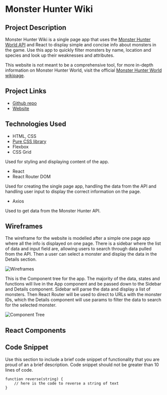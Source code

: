 # Monster Hunter Wiki

## Project Description

Monster Hunter Wiki is a single page app that uses the [Monster Hunter World API](https://docs.mhw-db.com/) and React to display simple and concise info about monsters in the game. Use this app to quickly filter monsters by name, location and species and look up their weaknesses and attributes.

This website is not meant to be a comprehensive tool, for more in-depth information on Monster Hunter World, visit the official [Monster Hunter World wikipage](https://monsterhunterworld.wiki.fextralife.com/Monster+Hunter+World+Wiki).

## Project Links

- [Github repo](https://github.com/cjeong1021/monster-hunter-wiki)
- [Website](https://monsterhunterwiki.surge.sh/)

## Technologies Used

- HTML, CSS
- [Pure CSS library](https://purecss.io/)
- Flexbox
- CSS Grid

Used for styling and displaying content of the app.

- React
- React Router DOM

Used for creating the single page app, handling the data from the API and handling user input to display the correct information on the page.

- Axios

Used to get data from the Monster Hunter API.

## Wireframes

The wireframe for the website is modelled after a simple one page app where all the info is displayed on one page. There is a sidebar where the list of data and input field are, allowing users to search through data pulled from the API. Then a user can select a monster and display the data in the Details section.

![Wireframes](https://user-images.githubusercontent.com/14892355/172871998-eb765bad-91f2-4ef2-94b3-cbcc3660cf69.jpeg)

This is the Component tree for the app. The majority of the data, states and functions will live in the App component and be passed down to the Sidebar and Details component. Sidebar will parse the data and display a list of monsters. Then React Router will be used to direct to URLs with the monster IDs, which the Details component will use params to filter the data to search for the selected monster.

![Component Tree](https://user-images.githubusercontent.com/14892355/172872062-3bbf59b3-e91b-4dd0-94b7-c717eb94b9f6.jpeg)

## React Components

## Code Snippet

Use this section to include a brief code snippet of functionality that you are proud of an a brief description. Code snippet should not be greater than 10 lines of code.

```
function reverse(string) {
	// here is the code to reverse a string of text
}
```
